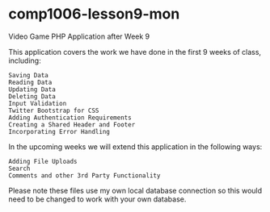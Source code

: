 # comp1006-lesson9-mon
Video Game PHP Application after Week 9

This application covers the work we have done in the first 9 weeks of class, including:

    Saving Data
    Reading Data
    Updating Data
    Deleting Data
    Input Validation
    Twitter Bootstrap for CSS
    Adding Authentication Requirements
    Creating a Shared Header and Footer
    Incorporating Error Handling

In the upcoming weeks we will extend this application in the following ways:

    Adding File Uploads
    Search
    Comments and other 3rd Party Functionality

Please note these files use my own local database connection so this would need to be changed to work with your own database.
